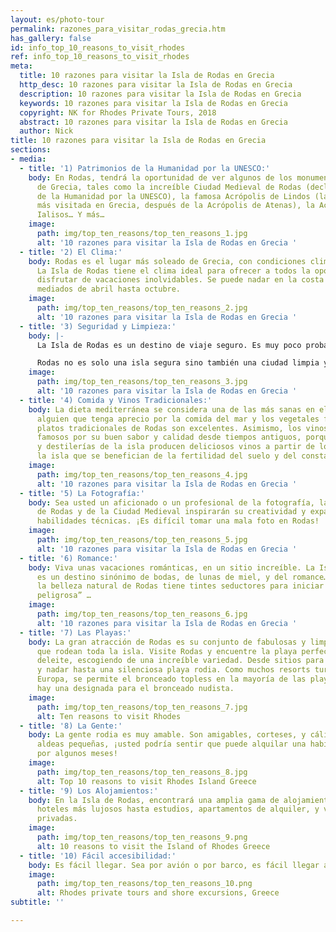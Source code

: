 ```yaml
---
layout: es/photo-tour
permalink: razones_para_visitar_rodas_grecia.htm
has_gallery: false
id: info_top_10_reasons_to_visit_rhodes
ref: info_top_10_reasons_to_visit_rhodes
meta:
  title: 10 razones para visitar la Isla de Rodas en Grecia
  http_desc: 10 razones para visitar la Isla de Rodas en Grecia
  description: 10 razones para visitar la Isla de Rodas en Grecia
  keywords: 10 razones para visitar la Isla de Rodas en Grecia
  copyright: NK for Rhodes Private Tours, 2018
  abstract: 10 razones para visitar la Isla de Rodas en Grecia
  author: Nick
title: 10 razones para visitar la Isla de Rodas en Grecia
sections:
- media:
  - title: '1) Patrimonios de la Humanidad por la UNESCO:'
    body: En Rodas, tendrá la oportunidad de ver algunos de los monumentos más espectaculares
      de Grecia, tales como la increíble Ciudad Medieval de Rodas (declarada Patrimonio
      de la Humanidad por la UNESCO), la famosa Acrópolis de Lindos (la segunda acrópolis
      más visitada en Grecia, después de la Acrópolis de Atenas), la Acrópolis de
      Ialisos… Y más…
    image:
      path: img/top_ten_reasons/top_ten_reasons_1.jpg
      alt: '10 razones para visitar la Isla de Rodas en Grecia '
  - title: '2) El Clima:'
    body: Rodas es el lugar más soleado de Grecia, con condiciones climáticas perfectas.
      La Isla de Rodas tiene el clima ideal para ofrecer a todos la oportunidad de
      disfrutar de vacaciones inolvidables. Se puede nadar en la costa este desde
      mediados de abril hasta octubre.
    image:
      path: img/top_ten_reasons/top_ten_reasons_2.jpg
      alt: '10 razones para visitar la Isla de Rodas en Grecia '
  - title: '3) Seguridad y Limpieza:'
    body: |-
      La Isla de Rodas es un destino de viaje seguro. Es muy poco probable tener encuentros con el crimen en Rodas. ¡La seguridad no es un problema incluso para mujeres que viajen solas!

      Rodas no es solo una isla segura sino también una ciudad limpia y verde donde la naturaleza hace presencia, incluso en el centro, con parques públicos. Muy pocos grafitis, y un enorme equipo de personal de limpieza que recogen cualquier desperdicio mal ubicado de manera bastante rápida.
    image:
      path: img/top_ten_reasons/top_ten_reasons_3.jpg
      alt: '10 razones para visitar la Isla de Rodas en Grecia '
  - title: '4) Comida y Vinos Tradicionales:'
    body: La dieta mediterránea se considera una de las más sanas en el mundo, y para
      alguien que tenga aprecio por la comida del mar y los vegetales frescos, los
      platos tradicionales de Rodas son excelentes. Asimismo, los vinos de Rodas son
      famosos por su buen sabor y calidad desde tiempos antiguos, porque las bodegas
      y destilerías de la isla producen deliciosos vinos a partir de los viñedos de
      la isla que se benefician de la fertilidad del suelo y del constante sol.
    image:
      path: img/top_ten_reasons/top_ten_reasons_4.jpg
      alt: '10 razones para visitar la Isla de Rodas en Grecia '
  - title: '5) La Fotografía:'
    body: Sea usted un aficionado o un profesional de la fotografía, la belleza natural
      de Rodas y de la Ciudad Medieval inspirarán su creatividad y expandirán sus
      habilidades técnicas. ¡Es difícil tomar una mala foto en Rodas!
    image:
      path: img/top_ten_reasons/top_ten_reasons_5.jpg
      alt: '10 razones para visitar la Isla de Rodas en Grecia '
  - title: '6) Romance:'
    body: Viva unas vacaciones románticas, en un sitio increíble. La Isla de Rodas
      es un destino sinónimo de bodas, de lunas de miel, y del romance… Asimismo,
      la belleza natural de Rodas tiene tintes seductores para iniciar una “amistad
      peligrosa” …
    image:
      path: img/top_ten_reasons/top_ten_reasons_6.jpg
      alt: '10 razones para visitar la Isla de Rodas en Grecia '
  - title: '7) Las Playas:'
    body: La gran atracción de Rodas es su conjunto de fabulosas y limpias playas
      que rodean toda la isla. Visite Rodas y encuentre la playa perfecta para su
      deleite, escogiendo de una increíble variedad. Desde sitios para hacer esnórquel
      y nadar hasta una silenciosa playa rodia. Como muchos resorts turísticos de
      Europa, se permite el bronceado topless en la mayoría de las playas, e incluso
      hay una designada para el bronceado nudista.
    image:
      path: img/top_ten_reasons/top_ten_reasons_7.jpg
      alt: Ten reasons to visit Rhodes
  - title: '8) La Gente:'
    body: La gente rodia es muy amable. Son amigables, corteses, y cálidos. En algunas
      aldeas pequeñas, ¡usted podría sentir que puede alquilar una habitación y quedarse
      por algunos meses!
    image:
      path: img/top_ten_reasons/top_ten_reasons_8.jpg
      alt: Top 10 reasons to visit Rhodes Island Greece
  - title: '9) Los Alojamientos:'
    body: En la Isla de Rodas, encontrará una amplia gama de alojamientos, desde los
      hoteles más lujosos hasta estudios, apartamentos de alquiler, y villas y casas
      privadas.
    image:
      path: img/top_ten_reasons/top_ten_reasons_9.png
      alt: 10 reasons to visit the Island of Rhodes Greece
  - title: '10) Fácil accesibilidad:'
    body: Es fácil llegar. Sea por avión o por barco, es fácil llegar a Rodas.
    image:
      path: img/top_ten_reasons/top_ten_reasons_10.png
      alt: Rhodes private tours and shore excursions, Greece
subtitle: ''

---
```

